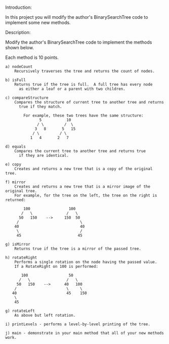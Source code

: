 Introduction:

   In this project you will modify the author's BinarySearchTree code 
   to implement some new methods.



Description:

   Modify the author's BinarySearchTree code to implement the methods
   shown below.  

   Each method is 10 points.


    a) nodeCount
        Recursively traverses the tree and returns the count of nodes.

    b) isFull 
        Returns true if the tree is full.  A full tree has every node 
          as either a leaf or a parent with two children.

    c) compareStructure 
        Compares the structure of current tree to another tree and returns
          true if they match.

            For example, these two trees have the same structure:
                   5           10
                  / \         /  \
                 3   8       5   15
                / \         / \
               1   4       2   7

    d) equals
        Compares the current tree to another tree and returns true
          if they are identical.

    e) copy
        Creates and returns a new tree that is a copy of the original tree.

    f) mirror
        Creates and returns a new tree that is a mirror image of the original tree.
        For example, for the tree on the left, the tree on the right is returned:
    
            100                 100
           /   \               /   \
          50   150    -->     150  50
         /                           \
        40                           40
         \                           /
         45                         45

    g) isMirror 
        Returns true if the tree is a mirror of the passed tree.

    h) rotateRight
        Performs a single rotation on the node having the passed value.
        If a RotateRight on 100 is performed:

           100                  50
          /   \                /   \
         50   150    -->      40   100
        /                      \     \
       40                      45    150
        \ 
        45
      
    g) rotateLeft 
        As above but left rotation.

    i) printLevels - performs a level-by-level printing of the tree.

    j) main - demonstrate in your main method that all of your new methods work.


